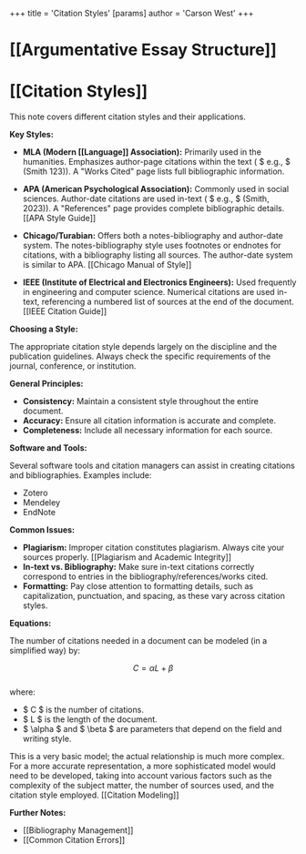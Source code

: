 +++
 title = 'Citation Styles'
[params]
	author = 'Carson West'
+++
# [[Argumentative Essay Structure]]
# [[Citation Styles]]

This note covers different citation styles and their applications.

**Key Styles:**

* **MLA (Modern [[Language]] Association):** Primarily used in the humanities.  Emphasizes author-page citations within the text ( $ e.g., $  (Smith 123)).  A "Works Cited" page lists full bibliographic information.

* **APA (American Psychological Association):** Commonly used in social sciences.  Author-date citations are used in-text ( $ e.g., $  (Smith, 2023)).  A "References" page provides complete bibliographic details.  [[APA Style Guide]]

* **Chicago/Turabian:** Offers both a notes-bibliography and author-date system.  The notes-bibliography style uses footnotes or endnotes for citations, with a bibliography listing all sources. The author-date system is similar to APA. [[Chicago Manual of Style]]

* **IEEE (Institute of Electrical and Electronics Engineers):** Used frequently in engineering and computer science.  Numerical citations are used in-text, referencing a numbered list of sources at the end of the document. [[IEEE Citation Guide]]


**Choosing a Style:**

The appropriate citation style depends largely on the discipline and the publication guidelines.  Always check the specific requirements of the journal, conference, or institution.

**General Principles:**

* **Consistency:**  Maintain a consistent style throughout the entire document.
* **Accuracy:**  Ensure all citation information is accurate and complete.
* **Completeness:** Include all necessary information for each source.


**Software and Tools:**

Several software tools and citation managers can assist in creating citations and bibliographies. Examples include:

* Zotero
* Mendeley
* EndNote


**Common Issues:**

* **Plagiarism:** Improper citation constitutes plagiarism.  Always cite your sources properly. [[Plagiarism and Academic Integrity]]
* **In-text vs. Bibliography:**  Make sure in-text citations correctly correspond to entries in the bibliography/references/works cited.
* **Formatting:** Pay close attention to formatting details, such as capitalization, punctuation, and spacing, as these vary across citation styles.


**Equations:**

The number of citations needed in a document can be modeled (in a simplified way) by:

 $$  C = \alpha L + \beta  $$  
where:

*  $ C $  is the number of citations.
*  $ L $  is the length of the document.
*  $ \alpha $  and  $ \beta $  are parameters that depend on the field and writing style.


This is a very basic model; the actual relationship is much more complex.  For a more accurate representation, a more sophisticated model would need to be developed, taking into account various factors such as the complexity of the subject matter, the number of sources used, and the citation style employed. [[Citation Modeling]]

**Further Notes:**

* [[Bibliography Management]]
* [[Common Citation Errors]]

